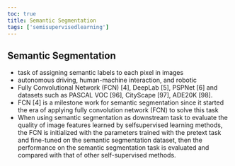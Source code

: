 ```yaml
---
toc: true
title: Semantic Segmentation
tags: ['semisupervisedlearning']
---
```


## Semantic Segmentation
- task of assigning semantic labels to each pixel in images 
- autonomous driving, human-machine interaction, and robotic 
- Fully Convolutional Network (FCN) [4], DeepLab [5], PSPNet [6] and datasets such as PASCAL VOC [96], CityScape [97], ADE20K [98]. 
- FCN [4] is a milestone work for semantic segmentation since it started the era of applying fully convolution network (FCN) to solve this task 
- When using semantic segmentation as downstream task to evaluate the quality of image features learned by selfsupervised learning methods, the FCN is initialized with the parameters trained with the pretext task and fine-tuned on the semantic segmentation dataset, then the performance on the semantic segmentation task is evaluated and compared with that of other self-supervised methods.



